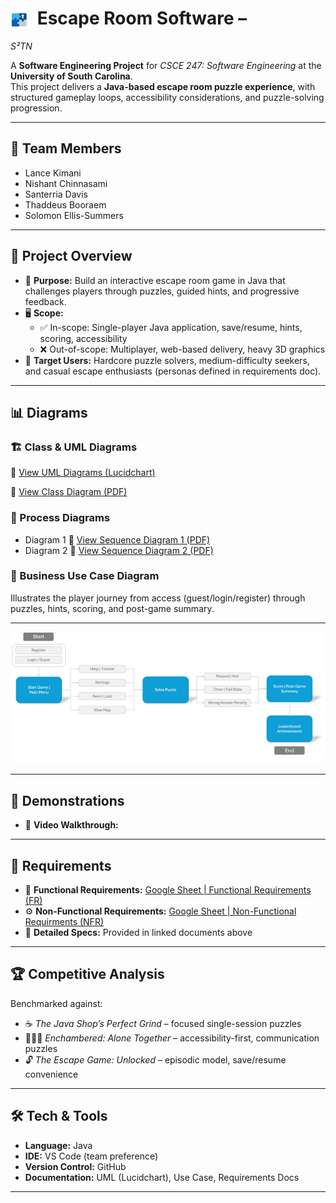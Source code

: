 # <img src="./assets/logo.png" alt="S²TN Logo" width="28" style="vertical-align:middle; margin-right:8px;"/> Escape Room Software –
*S²TN*

A **Software Engineering Project** for *CSCE 247: Software Engineering* at the **University of South Carolina**.  
This project delivers a **Java-based escape room puzzle experience**, with structured gameplay loops, accessibility
considerations, and puzzle-solving progression.

---

## 👥 Team Members

- Lance Kimani
- Nishant Chinnasami
- Santerria Davis
- Thaddeus Booraem
- Solomon Ellis-Summers

---

## 📖 Project Overview

- 🎯 **Purpose:** Build an interactive escape room game in Java that challenges players through puzzles, guided hints,
  and progressive feedback.
- 🖥 **Scope:**
    - ✅ In-scope: Single-player Java application, save/resume, hints, scoring, accessibility
    - ❌ Out-of-scope: Multiplayer, web-based delivery, heavy 3D graphics
- 👤 **Target Users:** Hardcore puzzle solvers, medium-difficulty seekers, and casual escape enthusiasts (personas
  defined in requirements doc).

---

## 📊 Diagrams

### 🏗 Class & UML Diagrams

📌 [View UML Diagrams (Lucidchart)](https://lucid.app/lucidchart/14657f64-6750-43e7-ba06-0a7251984d91/edit?existing=1&docId=14657f64-6750-43e7-ba06-0a7251984d91&shared=true&invitationId=inv_c8956674-c14c-44dd-9125-a59121b305e6&page=0_0#)

📰 [View Class Diagram (PDF)](./docs/diagrams/class/main-UML.pdf)

### 🔄 Process Diagrams

- Diagram 1
  📄 [View Sequence Diagram 1 (PDF)](./docs/diagrams/sequence/SD1.pdf)
- Diagram 2
  📄 [View Sequence Diagram 2 (PDF)](./docs/diagrams/sequence/SD2.pdf)

### 💼 Business Use Case Diagram

Illustrates the player journey from access (guest/login/register) through puzzles, hints, scoring, and post-game
summary.

--- 

<p align="center">
  <img src="./docs/diagrams/business/main-business.png" alt="Business Use Case Diagram" width="600"/>
</p>

---

## 🧪 Demonstrations

- 🎥 **Video Walkthrough:**

---

## 📌 Requirements

- 🔧 **Functional Requirements:**
  [Google Sheet | Functional Requirements (FR)](https://docs.google.com/spreadsheets/d/1Nzz4jI4RE9BPDidwSTXgDZc6qNWl3crWn0uwHmMYTvM/edit?gid=595725144#gid=595725144)
- ⚙️ **Non-Functional Requirements:**
  [Google Sheet | Non-Functional Requirments (NFR)](https://docs.google.com/spreadsheets/d/1Nzz4jI4RE9BPDidwSTXgDZc6qNWl3crWn0uwHmMYTvM/edit?gid=918409337#gid=918409337)
- 📑 **Detailed Specs:** Provided in linked documents above

---

## 🏆 Competitive Analysis

Benchmarked against:

- ☕ *The Java Shop’s Perfect Grind* – focused single-session puzzles
- 🧑‍🤝‍🧑 *Enchambered: Alone Together* – accessibility-first, communication puzzles
- 🔓 *The Escape Game: Unlocked* – episodic model, save/resume convenience

---

## 🛠 Tech & Tools

- **Language:** Java
- **IDE:** VS Code (team preference)
- **Version Control:** GitHub
- **Documentation:** UML (Lucidchart), Use Case, Requirements Docs

---